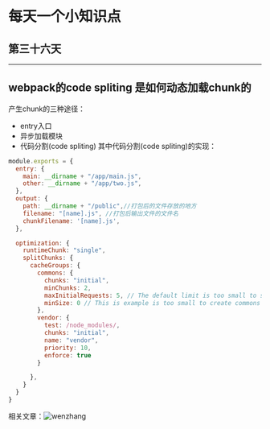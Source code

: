 # 每天一个小知识点
## 第三十六天 
---

## webpack的code spliting 是如何动态加载chunk的
产生chunk的三种途径：
- entry入口
- 异步加载模块
- 代码分割(code spliting)
其中代码分割(code spliting)的实现：
```js
module.exports = {
  entry: {
    main: __dirname + "/app/main.js",
    other: __dirname + "/app/two.js",
  },
  output: {
    path: __dirname + "/public",//打包后的文件存放的地方
    filename: "[name].js", //打包后输出文件的文件名
    chunkFilename: '[name].js',
  },

  optimization: {
    runtimeChunk: "single",
    splitChunks: {
      cacheGroups: {
        commons: {
          chunks: "initial",
          minChunks: 2,
          maxInitialRequests: 5, // The default limit is too small to showcase the effect
          minSize: 0 // This is example is too small to create commons chunks
        },
        vendor: {
          test: /node_modules/,
          chunks: "initial",
          name: "vendor",
          priority: 10,
          enforce: true
        }

      },
    }
  }
}
```
相关文章：![wenzhang](https://juejin.cn/post/6844903889393680392)